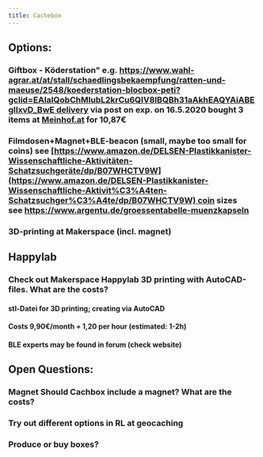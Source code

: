 ```yaml
---
title: Cachebox
---
```


## Options:
### Giftbox - Köderstation" e.g. [](https://www.wahl-agrar.at/at/stall/schaedlingsbekaempfung/ratten-und-maeuse/2548/koederstation-blocbox-peti?gclid=EAIaIQobChMIubL2krCu6QIV8IBQBh31aAkhEAQYAiABEgIIxvD_BwE)https://www.wahl-agrar.at/at/stall/schaedlingsbekaempfung/ratten-und-maeuse/2548/koederstation-blocbox-peti?gclid=EAIaIQobChMIubL2krCu6QIV8IBQBh31aAkhEAQYAiABEgIIxvD_BwE delivery via post on exp. on 16.5.2020 bought 3 items at [Meinhof.at](http://meinhof.at/) for 10,87€

### Filmdosen+Magnet+BLE-beacon (small, maybe too small for coins) see [](https://www.amazon.de/DELSEN-Plastikkanister-Wissenschaftliche-Aktivit%C3%A4ten-Schatzsuchger%C3%A4te/dp/B07WHCTV9W)[https://www.amazon.de/DELSEN-Plastikkanister-Wissenschaftliche-Aktivitäten-Schatzsuchgeräte/dp/B07WHCTV9W](https://www.amazon.de/DELSEN-Plastikkanister-Wissenschaftliche-Aktivit%C3%A4ten-Schatzsuchger%C3%A4te/dp/B07WHCTV9W) coin sizes see [](https://www.argentu.de/groessentabelle-muenzkapseln)https://www.argentu.de/groessentabelle-muenzkapseln

### 3D-printing at Makerspace (incl. magnet)

## Happylab
### Check out Makerspace Happylab 3D printing with AutoCAD-files. What are the costs?
#### stl-Datei for 3D printing; creating via AutoCAD

#### Costs 9,90€/month + 1,20 per hour (estimated: 1-2h)

#### BLE experts may be found in forum (check website)

## Open Questions:
### Magnet Should Cachbox include a magnet? What are the costs?

### Try out different options in RL at geocaching

### Produce or buy boxes?
